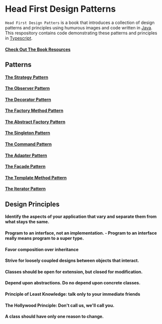 # Head First Design Patterns

`Head First Design Patters` is a book that introduces a collection of design patterns and principles using humurous images and code written in [Java](https://docs.oracle.com/javase/8/docs/technotes/guides/language/index.html). This respository contains code demonstrating these patterns and principles in [Typescript](https://www.typescriptlang.org/).

#### [Check Out The Book Resources](https://www.wickedlysmart.com/head-first-design-patterns/)

## Patterns

#### [The Strategy Pattern](patterns/strategy/index.ts)
#### [The Observer Pattern](patterns/observer/index.ts)
#### [The Decorator Pattern](patterns/decorator/index.ts)
#### [The Factory Method Pattern](patterns/factory/index.ts)
#### [The Abstract Factory Pattern](patterns/factory/index.ts)
#### [The Singleton Pattern](patterns/singleton/index.ts)
#### [The Command Pattern](patterns/command/index.ts)
#### [The Adapter Pattern](patterns/command/adapter-facade/index.ts)
#### [The Facade Pattern](patterns/command/adapter-facade/index.ts)
#### [The Template Method Pattern](patterns/template-method/index.ts)
#### [The Iterator Pattern](patterns/iterator/index.ts)

## Design Principles

#### Identify the aspects of your application that vary and separate them from what stays the same.

#### Program to an interface, not an implementation. - Program to an interface really means program to a super type.

#### Favor composition over inheritance

#### Strive for loosely coupled designs between objects that interact.

#### Classes should be open for extension, but closed for modification.

#### Depend upon abstractions. Do no depend upon concrete classes.

#### Principle of Least Knowledge: talk only to your immediate friends

#### The Hollywood Principle: Don't call us, we'll call you.

#### A class should have only one reason to change.

